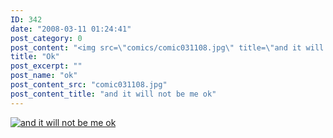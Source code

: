 ```yaml
---
ID: 342
date: "2008-03-11 01:24:41"
post_category: 0
post_content: "<img src=\"comics/comic031108.jpg\" title=\"and it will not be me ok\" />"
title: "Ok"
post_excerpt: ""
post_name: "ok"
post_content_src: "comic031108.jpg"
post_content_title: "and it will not be me ok"
---
```



[![and it will not be me ok](/comics-hi-res/comic031108.jpg)](/comics-hi-res/comic031108.jpg)
